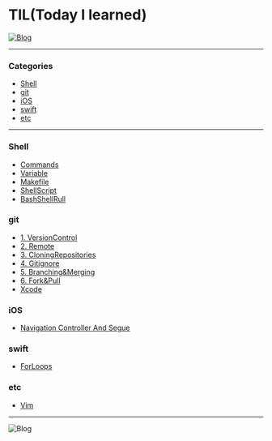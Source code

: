 # TIL(Today I learned)
[![Blog](https://img.shields.io/badge/Blog-velog.io/@usoab0561-blue.svg)](https://velog.io/@usoab0561)  


<hr>

### Categories
*  [Shell](https://github.com/usoab0561/TIL/blob/main/README.md#shell)
* [git](https://github.com/usoab0561/TIL/blob/main/README.md#git)
* [iOS](https://github.com/usoab0561/TIL/blob/main/README.md#ios)
* [swift](https://github.com/usoab0561/TIL/blob/main/README.md#swift)  
* [etc](https://github.com/usoab0561/TIL/blob/master/etc/Vim.md)
<hr>

### Shell
* [Commands](https://github.com/usoab0561/TIL/blob/main/Shell/Commands.md)
* [Variable](https://github.com/usoab0561/TIL/blob/master/Shell/Variable.md)
* [Makefile](https://github.com/usoab0561/TIL/blob/main/Shell/Makefile.md)
* [ShellScript](https://github.com/usoab0561/TIL/blob/main/Shell/ShellScirpt.md)
* [BashShellRull](https://github.com/usoab0561/TIL/blob/master/Shell/BashShellRull.md)

### git
* [1. VersionControl](https://github.com/usoab0561/TIL/blob/main/git/1.%20VersionControl.md)
* [2. Remote](https://github.com/usoab0561/TIL/blob/main/git/2.%20Remote.md)
* [3. CloningRepositories](https://github.com/usoab0561/TIL/blob/main/git/3.%20CloningRepositories.md)
* [4. Gitignore](https://github.com/usoab0561/TIL/blob/main/git/4.%20Gitignore.md)
* [5. Branching&Merging](https://github.com/usoab0561/TIL/blob/main/git/5.%20Branching%26Merging.md)
* [6. Fork&Pull](https://github.com/usoab0561/TIL/blob/main/git/6.%20Fork%26Pull.md)
* [Xcode](https://github.com/usoab0561/TIL/blob/main/git/Xcode.md)

### iOS
* [Navigation Controller And Segue](https://github.com/usoab0561/TIL/blob/main/iOS/Navigation%20Controller%20And%20Segue.md)

### swift
* [ForLoops](https://github.com/usoab0561/TIL/blob/main/swift/ForLoops.md)

### etc
* [Vim](https://github.com/usoab0561/TIL/blob/master/etc/Vim.md)

<hr>

![Blog](https://img.shields.io/github/commit-activity/m/usoab0561/TIL)
 
